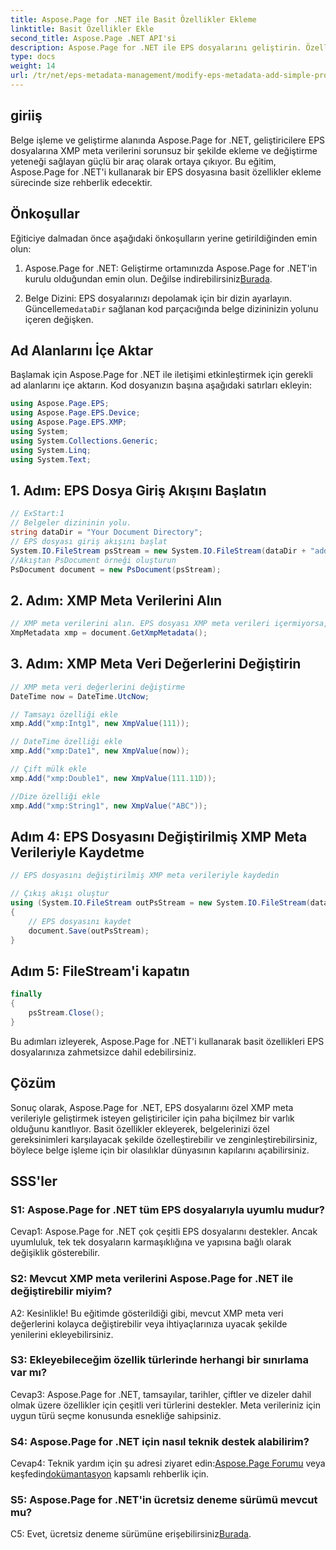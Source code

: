 ```yaml
---
title: Aspose.Page for .NET ile Basit Özellikler Ekleme
linktitle: Basit Özellikler Ekle
second_title: Aspose.Page .NET API'si
description: Aspose.Page for .NET ile EPS dosyalarını geliştirin. Özelleştirilmiş belge meta verileri için basit özellikleri zahmetsizce ekleyin.
type: docs
weight: 14
url: /tr/net/eps-metadata-management/modify-eps-metadata-add-simple-properties/
---
```

## giriiş

Belge işleme ve geliştirme alanında Aspose.Page for .NET, geliştiricilere EPS dosyalarına XMP meta verilerini sorunsuz bir şekilde ekleme ve değiştirme yeteneği sağlayan güçlü bir araç olarak ortaya çıkıyor. Bu eğitim, Aspose.Page for .NET'i kullanarak bir EPS dosyasına basit özellikler ekleme sürecinde size rehberlik edecektir.

## Önkoşullar

Eğiticiye dalmadan önce aşağıdaki önkoşulların yerine getirildiğinden emin olun:

1.  Aspose.Page for .NET: Geliştirme ortamınızda Aspose.Page for .NET'in kurulu olduğundan emin olun. Değilse indirebilirsiniz[Burada](https://releases.aspose.com/page/net/).

2.  Belge Dizini: EPS dosyalarınızı depolamak için bir dizin ayarlayın. Güncelleme`dataDir` sağlanan kod parçacığında belge dizininizin yolunu içeren değişken.

## Ad Alanlarını İçe Aktar

Başlamak için Aspose.Page for .NET ile iletişimi etkinleştirmek için gerekli ad alanlarını içe aktarın. Kod dosyanızın başına aşağıdaki satırları ekleyin:

```csharp
using Aspose.Page.EPS;
using Aspose.Page.EPS.Device;
using Aspose.Page.EPS.XMP;
using System;
using System.Collections.Generic;
using System.Linq;
using System.Text;
```

## 1. Adım: EPS Dosya Giriş Akışını Başlatın

```csharp
// ExStart:1
// Belgeler dizininin yolu.
string dataDir = "Your Document Directory";
// EPS dosyası giriş akışını başlat
System.IO.FileStream psStream = new System.IO.FileStream(dataDir + "add_simple_props_input.eps", System.IO.FileMode.Open, System.IO.FileAccess.Read);
//Akıştan PsDocument örneği oluşturun
PsDocument document = new PsDocument(psStream);
```

## 2. Adım: XMP Meta Verilerini Alın

```csharp
// XMP meta verilerini alın. EPS dosyası XMP meta verileri içermiyorsa, PS meta veri yorumlarından gelen değerlerle dolu yeni bir tane alırız (%%Creator, %%CreateDate, %%Title, vb.)
XmpMetadata xmp = document.GetXmpMetadata();
```

## 3. Adım: XMP Meta Veri Değerlerini Değiştirin

```csharp
// XMP meta veri değerlerini değiştirme
DateTime now = DateTime.UtcNow;

// Tamsayı özelliği ekle
xmp.Add("xmp:Intg1", new XmpValue(111));

// DateTime özelliği ekle
xmp.Add("xmp:Date1", new XmpValue(now));

// Çift mülk ekle
xmp.Add("xmp:Double1", new XmpValue(111.11D));

//Dize özelliği ekle
xmp.Add("xmp:String1", new XmpValue("ABC"));
```

## Adım 4: EPS Dosyasını Değiştirilmiş XMP Meta Verileriyle Kaydetme

```csharp
// EPS dosyasını değiştirilmiş XMP meta verileriyle kaydedin

// Çıkış akışı oluştur
using (System.IO.FileStream outPsStream = new System.IO.FileStream(dataDir + "add_simple_props_output.eps", System.IO.FileMode.Create, System.IO.FileAccess.Write))
{
    // EPS dosyasını kaydet
    document.Save(outPsStream);
}
```

## Adım 5: FileStream'i kapatın

```csharp
finally
{
    psStream.Close();
}
```

Bu adımları izleyerek, Aspose.Page for .NET'i kullanarak basit özellikleri EPS dosyalarınıza zahmetsizce dahil edebilirsiniz.

## Çözüm

Sonuç olarak, Aspose.Page for .NET, EPS dosyalarını özel XMP meta verileriyle geliştirmek isteyen geliştiriciler için paha biçilmez bir varlık olduğunu kanıtlıyor. Basit özellikler ekleyerek, belgelerinizi özel gereksinimleri karşılayacak şekilde özelleştirebilir ve zenginleştirebilirsiniz, böylece belge işleme için bir olasılıklar dünyasının kapılarını açabilirsiniz.

## SSS'ler

### S1: Aspose.Page for .NET tüm EPS dosyalarıyla uyumlu mudur?

Cevap1: Aspose.Page for .NET çok çeşitli EPS dosyalarını destekler. Ancak uyumluluk, tek tek dosyaların karmaşıklığına ve yapısına bağlı olarak değişiklik gösterebilir.

### S2: Mevcut XMP meta verilerini Aspose.Page for .NET ile değiştirebilir miyim?

A2: Kesinlikle! Bu eğitimde gösterildiği gibi, mevcut XMP meta veri değerlerini kolayca değiştirebilir veya ihtiyaçlarınıza uyacak şekilde yenilerini ekleyebilirsiniz.

### S3: Ekleyebileceğim özellik türlerinde herhangi bir sınırlama var mı?

Cevap3: Aspose.Page for .NET, tamsayılar, tarihler, çiftler ve dizeler dahil olmak üzere özellikler için çeşitli veri türlerini destekler. Meta verileriniz için uygun türü seçme konusunda esnekliğe sahipsiniz.

### S4: Aspose.Page for .NET için nasıl teknik destek alabilirim?

 Cevap4: Teknik yardım için şu adresi ziyaret edin:[Aspose.Page Forumu](https://forum.aspose.com/c/page/39) veya keşfedin[dokümantasyon](https://reference.aspose.com/page/net/) kapsamlı rehberlik için.

### S5: Aspose.Page for .NET'in ücretsiz deneme sürümü mevcut mu?

 C5: Evet, ücretsiz deneme sürümüne erişebilirsiniz[Burada](https://releases.aspose.com/).